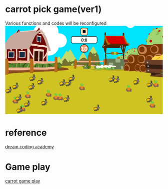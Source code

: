 # carrot pick game(ver1)
Various functions and codes will be reconfigured 
![carrot](./screenshot.PNG)

# reference
[dream coding academy](https://academy.dream-coding.com/)

# Game play

[carrot game play](https://kimtaejin3.github.io/Carrot_pick_game/)
